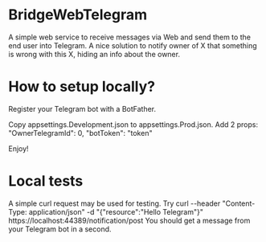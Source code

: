 # BridgeWebTelegram
A simple web service to receive messages via Web and send them to the end user into Telegram. 
A nice solution to notify owner of X that something is wrong with this X, hiding an info about the owner.

# How to setup locally?
Register your Telegram bot with a BotFather.

Copy appsettings.Development.json to appsettings.Prod.json.
Add 2 props:
	"OwnerTelegramId": 0,
    "botToken": "token"
	
Enjoy!

# Local tests
A simple curl request may be used for testing. Try 
	curl --header "Content-Type: application/json" -d "{\"resource\":\"Hello Telegram\"}" https://localhost:44389/notification/post
You should get a message from your Telegram bot in a second.